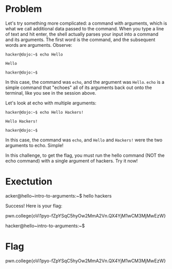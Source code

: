 # Problem 
Let's try something more complicated: a command with arguments, which is what we call additional data passed to the command. When you type a line of text and hit enter, the shell actually parses your input into a command and its arguments. The first word is the command, and the subsequent words are arguments. Observe:

`hacker@dojo:~$ echo Hello`

`Hello`

`hacker@dojo:~$`

In this case, the command was `echo`, and the argument was `Hello`. `echo` is a simple command that "echoes" all of its arguments back out onto the terminal, like you see in the session above.

Let's look at echo with multiple arguments:

`hacker@dojo:~$ echo Hello Hackers!`

`Hello Hackers!`

`hacker@dojo:~$`

In this case, the command was `echo`, and `Hello` and `Hackers!` were the two arguments to echo. Simple!

In this challenge, to get the flag, you must run the hello command (NOT the echo command) with a single argument of hackers. Try it now!

# Exectution
acker@hello~intro-to-arguments:~$ hello hackers

Success! Here is your flag:

pwn.college{oVi1pyo-fZpYSqC5hyOw2MmA2Vn.QX4YjM1wCM3MjMwEzW}

hacker@hello~intro-to-arguments:~$ 

# Flag
 
 pwn.college{oVi1pyo-fZpYSqC5hyOw2MmA2Vn.QX4YjM1wCM3MjMwEzW}